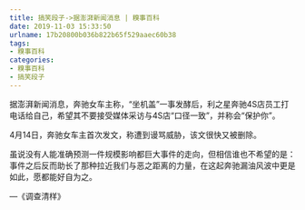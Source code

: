 ```yaml
---
title: 搞笑段子->据澎湃新闻消息 | 糗事百科
date: 2019-11-03 15:33:50
urlname: 17b20800b036b822b65f529aaec60b38
tags: 
- 糗事百科
categories:
- 糗事百科
- 搞笑段子
---
```

据澎湃新闻消息，奔驰女车主称，“坐机盖”一事发酵后，利之星奔驰4S店员工打电话给自己，希望其不要接受媒体采访与4S店“口径一致”，并称会“保护你”。

4月14日，奔驰女车主首次发文，称遭到谩骂威胁，该文很快又被删除。

虽说没有人能准确预测一件规模影响都巨大事件的走向，但相信谁也不希望的是：事件之后反而助长了那种拉近我们与恶之距离的力量，在这起奔驰漏油风波中更是如此，愿都能好自为之。

—《调查清样》


